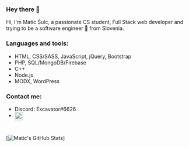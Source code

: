 ### Hey there 👋

Hi, I'm Matic Šulc, a passionate CS student, Full Stack web developer and trying to be a software engineer 🥺 from Slovenia.  

### Languages and tools:
* HTML, CSS/SASS, JavaScript, jQuery, Bootstrap
* PHP, SQL/MongoDB/Firebase
* C++
* Node.js
* MODX, WordPress

### Contact me:
* Discord: Excavator#6626
* <a href="https://www.linkedin.com/in/maticsulc/">
  <img align="left" alt="Linkedin" width="22px" src="https://raw.githubusercontent.com/peterthehan/peterthehan/master/assets/linkedin.svg" />
</a>

</br>

[![Matic's GitHub Stats](https://github-readme-stats.vercel.app/api?username=MaticSulc)]


